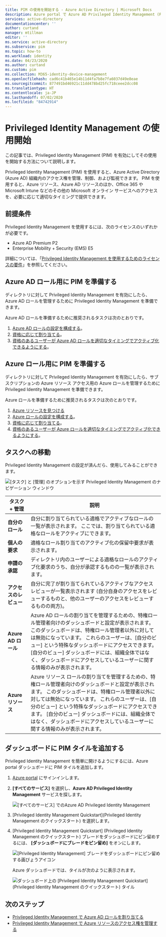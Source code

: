 ```yaml
---
title: PIM の使用を開始する - Azure Active Directory | Microsoft Docs
description: Azure portal で Azure AD Privileged Identity Management (PIM) を有効にして使用を開始する方法を説明します。
services: active-directory
documentationcenter: ''
author: curtand
manager: mtillman
editor: ''
ms.service: active-directory
ms.subservice: pim
ms.topic: how-to
ms.workload: identity
ms.date: 04/23/2020
ms.author: curtand
ms.custom: pim
ms.collection: M365-identity-device-management
ms.openlocfilehash: cad6c41b465e14b11d4fa7b8e7fa6037d49e8eae
ms.sourcegitcommit: 877491bd46921c11dd478bd25fc718ceee2dcc08
ms.translationtype: HT
ms.contentlocale: ja-JP
ms.lasthandoff: 07/02/2020
ms.locfileid: "84742914"
---
```

# <a name="start-using-privileged-identity-management"></a>Privileged Identity Management の使用開始

この記事では、Privileged Identity Management (PIM) を有効にしてその使用を開始する方法について説明します。

Privileged Identity Management (PIM) を使用すると、Azure Active Directory (Azure AD) 組織内のアクセス権を管理、制御、および監視できます。 PIM を使用すると、Azure リソース、Azure AD リソースのほか、Office 365 や Microsoft Intune などのその他の Microsoft オンライン サービスへのアクセスを、必要に応じて適切なタイミングで提供できます。

## <a name="prerequisites"></a>前提条件

Privileged Identity Management を使用するには、次のライセンスのいずれかが必要です。

- Azure AD Premium P2
- Enterprise Mobility + Security (EMS) E5

詳細については、「[Privileged Identity Management を使用するためのライセンスの要件](subscription-requirements.md)」を参照してください。

## <a name="prepare-pim-for-azure-ad-roles"></a>Azure AD ロール用に PIM を準備する

ディレクトリに対して Privileged Identity Management を有効にしたら、Azure AD ロールを管理するために Privileged Identity Management を準備できます。

Azure AD ロールを準備するために推奨されるタスクは次のとおりです。

1. [Azure AD ロールの設定を構成する](pim-how-to-change-default-settings.md)。
1. [資格に応じて割り当てる](pim-how-to-add-role-to-user.md)。
1. [資格のあるユーザーが Azure AD ロールを適切なタイミングでアクティブ化できるようにする](pim-how-to-activate-role.md)。

## <a name="prepare-pim-for-azure-roles"></a>Azure ロール用に PIM を準備する

ディレクトリに対して Privileged Identity Management を有効にしたら、サブスクリプションの Azure リソース アクセス用の Azure ロールを管理するために Privileged Identity Management を準備できます。

Azure ロールを準備するために推奨されるタスクは次のとおりです。

1. [Azure リソースを見つける](pim-resource-roles-discover-resources.md)
1. [Azure ロールの設定を構成する](pim-resource-roles-configure-role-settings.md)。
1. [資格に応じて割り当てる](pim-resource-roles-assign-roles.md)。
1. [資格のあるユーザーが Azure ロールを適切なタイミングでアクティブ化できるようにする](pim-resource-roles-activate-your-roles.md)。

## <a name="navigate-to-your-tasks"></a>タスクへの移動

Privileged Identity Management の設定が済んだら、使用してみることができます。

![[タスク] と [管理] のオプションを示す Privileged Identity Management のナビゲーション ウィンドウ](./media/pim-getting-started/pim-quickstart-tasks.png)

| タスク + 管理 | 説明 |
| --- | --- |
| **自分のロール**  | 自分に割り当てられている適格でアクティブなロールの一覧が表示されます。 ここでは、割り当てられている適格なロールをアクティブにできます。 |
| **個人の要求** | 適格なロール割り当てのアクティブ化の保留中要求が表示されます。 |
| **申請の承認** | ディレクトリ内のユーザーによる適格なロールのアクティブ化要求のうち、自分が承認するものの一覧が表示されます。 |
| **アクセスのレビュー** | 自分に完了が割り当てられているアクティブなアクセス レビューが一覧表示されます (自分自身のアクセスをレビューするものと、他のユーザーのアクセスをレビューするものの両方)。 |
| **Azure AD ロール** | Azure AD ロールの割り当てを管理するための、特権ロール管理者向けのダッシュボードと設定が表示されます。 このダッシュボードは、特権ロール管理者以外に対しては無効になっています。 これらのユーザーは、[自分のビュー] という特殊なダッシュボードにアクセスできます。 [自分のビュー] ダッシュボードには、組織全体ではなく、ダッシュボードにアクセスしているユーザーに関する情報のみが表示されます。 |
| **Azure リソース** | Azure リソース ロールの割り当てを管理するための、特権ロール管理者向けのダッシュボードと設定が表示されます。 このダッシュボードは、特権ロール管理者以外に対しては無効になっています。 これらのユーザーは、[自分のビュー] という特殊なダッシュボードにアクセスできます。 [自分のビュー] ダッシュボードには、組織全体ではなく、ダッシュボードにアクセスしているユーザーに関する情報のみが表示されます。 |

## <a name="add-a-pim-tile-to-the-dashboard"></a>ダッシュボードに PIM タイルを追加する

Privileged Identity Management を簡単に開けるようにするには、Azure portal ダッシュボードに PIM タイルを追加します。

1. [Azure portal](https://portal.azure.com/) にサインインします。

1. **[すべてのサービス]** を選択し、**Azure AD Privileged Identity Management** サービスを探します。

    ![[すべてのサービス] でのAzure AD Privileged Identity Management](./media/pim-getting-started/pim-all-services-find.png)

1. [Privileged Identity Management Quickstart]\(Privileged Identity Management のクイックスタート\) を選択します。

1. [Privileged Identity Management Quickstart] (Privileged Identity Management のクイックスタート) ブレードをダッシュボードにピン留めするには、 **[ダッシュボードにブレードをピン留め]** をオンにします。

    ![[Privileged Identity Management] ブレードをダッシュボードにピン留めする画びょうアイコン](./media/pim-getting-started/pim-quickstart-pin-to-dashboard.png)

    Azure ダッシュボードでは、タイルが次のように表示されます。

    ![ダッシュボード上の [Privileged Identity Management Quickstart] (Privileged Identity Management のクイックスタート) タイル](./media/pim-getting-started/pim-quickstart-dashboard-tile.png)

## <a name="next-steps"></a>次のステップ

- [Privileged Identity Management で Azure AD ロールを割り当てる](pim-how-to-add-role-to-user.md)
- [Privileged Identity Management で Azure リソースのアクセス権を管理する](pim-resource-roles-discover-resources.md)
